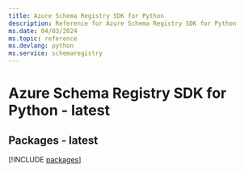 ```yaml
---
title: Azure Schema Registry SDK for Python
description: Reference for Azure Schema Registry SDK for Python
ms.date: 04/03/2024
ms.topic: reference
ms.devlang: python
ms.service: schemaregistry
---
```

# Azure Schema Registry SDK for Python - latest
## Packages - latest
[!INCLUDE [packages](schema-registry-index.md)]